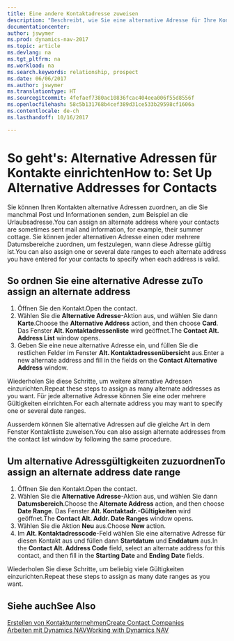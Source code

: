 ```yaml
---
title: Eine andere Kontaktadresse zuweisen
description: "Beschreibt, wie Sie eine alternative Adresse für Ihre Kontakte zuweisen, an die Sie manchmal Informationen senden."
documentationcenter: 
author: jswymer
ms.prod: dynamics-nav-2017
ms.topic: article
ms.devlang: na
ms.tgt_pltfrm: na
ms.workload: na
ms.search.keywords: relationship, prospect
ms.date: 06/06/2017
ms.author: jswymer
ms.translationtype: HT
ms.sourcegitcommit: 4fefaef7380ac10836fcac404eea006f55d8556f
ms.openlocfilehash: 58c5b131768b4cef389d31ce533b29598cf1606a
ms.contentlocale: de-ch
ms.lasthandoff: 10/16/2017

---
```

# <a name="how-to-set-up-alternative-addresses-for-contacts"></a><span data-ttu-id="f2c4a-103">So geht's: Alternative Adressen für Kontakte einrichten</span><span class="sxs-lookup"><span data-stu-id="f2c4a-103">How to: Set Up Alternative Addresses for Contacts</span></span>
<span data-ttu-id="f2c4a-104">Sie können Ihren Kontakten alternative Adressen zuordnen, an die Sie manchmal Post und Informationen senden, zum Beispiel an die Urlaubsadresse.</span><span class="sxs-lookup"><span data-stu-id="f2c4a-104">You can assign an alternate address where your contacts are sometimes sent mail and information, for example, their summer cottage.</span></span> <span data-ttu-id="f2c4a-105">Sie können jeder alternativen Adresse einen oder mehrere Datumsbereiche zuordnen, um festzulegen, wann diese Adresse gültig ist.</span><span class="sxs-lookup"><span data-stu-id="f2c4a-105">You can also assign one or several date ranges to each alternate address you have entered for your contacts to specify when each address is valid.</span></span>

## <a name="to-assign-an-alternate-address"></a><span data-ttu-id="f2c4a-106">So ordnen Sie eine alternative Adresse zu</span><span class="sxs-lookup"><span data-stu-id="f2c4a-106">To assign an alternate address</span></span>
1. <span data-ttu-id="f2c4a-107">Öffnen Sie den Kontakt.</span><span class="sxs-lookup"><span data-stu-id="f2c4a-107">Open the contact.</span></span>
2. <span data-ttu-id="f2c4a-108">Wählen Sie die **Alternative Adresse**-Aktion aus, und wählen Sie dann **Karte**.</span><span class="sxs-lookup"><span data-stu-id="f2c4a-108">Choose the **Alternative Address** action, and then choose **Card**.</span></span> <span data-ttu-id="f2c4a-109">Das Fenster **Alt. Kontaktadressenliste** wird geöffnet.</span><span class="sxs-lookup"><span data-stu-id="f2c4a-109">The **Contact Alt. Address List** window opens.</span></span>
3. <span data-ttu-id="f2c4a-110">Geben Sie eine neue alternative Adresse ein, und füllen Sie die restlichen Felder im Fenster **Alt. Kontaktadressenübersicht** aus.</span><span class="sxs-lookup"><span data-stu-id="f2c4a-110">Enter a new alternate address and fill in the fields on the **Contact Alternative Address** window.</span></span>

<span data-ttu-id="f2c4a-111">Wiederholen Sie diese Schritte, um weitere alternative Adressen einzurichten.</span><span class="sxs-lookup"><span data-stu-id="f2c4a-111">Repeat these steps to assign as many alternate addresses as you want.</span></span> <span data-ttu-id="f2c4a-112">Für jede alternative Adresse können Sie eine oder mehrere Gültigkeiten einrichten.</span><span class="sxs-lookup"><span data-stu-id="f2c4a-112">For each alternate address you may want to specify one or several date ranges.</span></span>

<span data-ttu-id="f2c4a-113">Ausserdem können Sie alternative Adressen auf die gleiche Art in dem Fenster Kontaktliste zuweisen.</span><span class="sxs-lookup"><span data-stu-id="f2c4a-113">You can also assign alternate addresses from the contact list window by following the same procedure.</span></span>

## <a name="to-assign-an-alternate-address-date-range"></a><span data-ttu-id="f2c4a-114">Um alternative Adressgültigkeiten zuzuordnen</span><span class="sxs-lookup"><span data-stu-id="f2c4a-114">To assign an alternate address date range</span></span>
1. <span data-ttu-id="f2c4a-115">Öffnen Sie den Kontakt.</span><span class="sxs-lookup"><span data-stu-id="f2c4a-115">Open the contact.</span></span>
2. <span data-ttu-id="f2c4a-116">Wählen Sie die **Alternative Adresse**-Aktion aus, und wählen Sie dann **Datumsbereich**.</span><span class="sxs-lookup"><span data-stu-id="f2c4a-116">Choose the **Alternate Address** action, and then choose **Date Range**.</span></span> <span data-ttu-id="f2c4a-117">Das Fenster **Alt. Kontaktadr.-Gültigkeiten** wird geöffnet.</span><span class="sxs-lookup"><span data-stu-id="f2c4a-117">The **Contact Alt. Addr. Date Ranges** window opens.</span></span>
3. <span data-ttu-id="f2c4a-118">Wählen Sie die Aktion **Neu** aus.</span><span class="sxs-lookup"><span data-stu-id="f2c4a-118">Choose **New** action.</span></span>
4. <span data-ttu-id="f2c4a-119">Im **Alt. Kontaktadresscode**-Feld wählen Sie eine alternative Adresse für diesen Kontakt aus und füllen dann **Startdatum** und **Enddatum** aus.</span><span class="sxs-lookup"><span data-stu-id="f2c4a-119">In the **Contact Alt. Address Code** field, select an alternate address for this contact, and then fill in the **Starting Date** and **Ending Date** fields.</span></span>

<span data-ttu-id="f2c4a-120">Wiederholen Sie diese Schritte, um beliebig viele Gültigkeiten einzurichten.</span><span class="sxs-lookup"><span data-stu-id="f2c4a-120">Repeat these steps to assign as many date ranges as you want.</span></span>

## <a name="see-also"></a><span data-ttu-id="f2c4a-121">Siehe auch</span><span class="sxs-lookup"><span data-stu-id="f2c4a-121">See Also</span></span>
[<span data-ttu-id="f2c4a-122">Erstellen von Kontaktunternehmen</span><span class="sxs-lookup"><span data-stu-id="f2c4a-122">Create Contact Companies</span></span>](marketing-create-contact-companies.md)  
[<span data-ttu-id="f2c4a-123">Arbeiten mit Dynamics NAV</span><span class="sxs-lookup"><span data-stu-id="f2c4a-123">Working with Dynamics NAV</span></span>](ui-work-product.md)

